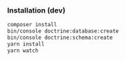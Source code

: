 ### Installation (dev)
```bash
composer install
bin/console doctrine:database:create
bin/console doctrine:schema:create
yarn install
yarn watch
```
